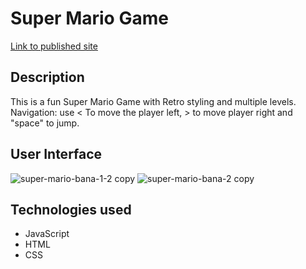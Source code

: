 # Super Mario Game

[Link to published site](https://annaaxelsson051.github.io/Super-Mario-Game/) 

## Description

This is a fun Super Mario Game with Retro styling and multiple levels. Navigation: use < To move the player left, > to move player right and "space" to jump. 

## User Interface

![super-mario-bana-1-2 copy](https://github.com/AnnaAxelsson051/Images/assets/103879144/ed2e339f-b29e-480b-a800-ad6f9f6a0677)
![super-mario-bana-2 copy](https://github.com/AnnaAxelsson051/Images/assets/103879144/e6bf7cb2-785c-4114-b51b-069c74c9ce61)

## Technologies used

- JavaScript
- HTML
- CSS


